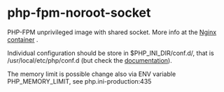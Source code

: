 # php-fpm-noroot-socket
PHP-FPM unprivileged image with shared socket. More info at the [Nginx container](https://github.com/biodiversity-cz/nginx-noroot-fpmSocket) .

Individual configuration should be store in $PHP_INI_DIR/conf.d/, that is /usr/local/etc/php/conf.d (but check the [documentation](https://hub.docker.com/_/php)).

The memory limit is possible change also via ENV variable PHP_MEMORY_LIMIT, see php.ini-production:435